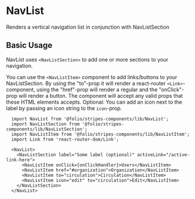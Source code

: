 # NavList

Renders a vertical navigation list in conjunction with NavListSection

## Basic Usage
NavList uses `<NavListSection>` to add one or more sections to your navigation.

You can use the `<NavListItem>` component to add links/buttons to your NavListSection. By using the "to"-prop it will render a react-router `<Link>`-component, using the "href"-prop will render a regular <a> and the "onClick"-prop will render a button. The component will accept any valid props that these HTML elements accepts. Optional: You can add an icon next to the label by passing an icon string to the `icon`-prop.

```
  import NavList from '@folio/stripes-components/lib/NavList';
  import NavListSection from '@folio/stripes-components/lib/NavListSection';
  import NavListItem from '@folio/stripes-components/lib/NavListItem';
  import Link from 'react-router-dom/Link';

  <NavList>
    <NavListSection label="Some label (optional)" activeLink="/active-link-here">
      <NavListItem onClick={onClickHandler}>Users</NavListItem>
      <NavListItem href="#organization">Organization</NavListItem>
      <NavListItem to="circulation">Circulation</NavListItem>
      <NavListItem icon="edit" to="circulation">Edit</NavListItem>
    </NavListSection>
  </NavList>
```
